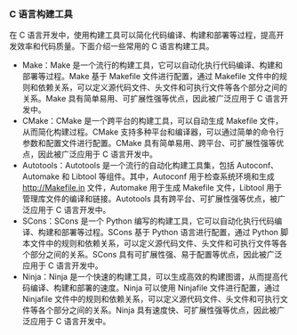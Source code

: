### C 语言构建工具

在 C 语言开发中，使用构建工具可以简化代码编译、构建和部署等过程，提高开发效率和代码质量。下面介绍一些常用的 C 语言构建工具。

- Make：Make 是一个流行的构建工具，它可以自动化执行代码编译、构建和部署等过程。Make 基于 Makefile 文件进行配置，通过 Makefile 文件中的规则和依赖关系，可以定义源代码文件、头文件和可执行文件等各个部分之间的关系。Make 具有简单易用、可扩展性强等优点，因此被广泛应用于 C 语言开发中。
- CMake：CMake 是一个跨平台的构建工具，可以自动生成 Makefile 文件，从而简化构建过程。CMake 支持多种平台和编译器，可以通过简单的命令行参数和配置文件进行配置。CMake 具有简单易用、跨平台、可扩展性强等优点，因此被广泛应用于 C 语言开发中。
- Autotools：Autotools 是一个流行的自动化构建工具集，包括 Autoconf、Automake 和 Libtool 等组件。其中，Autoconf 用于检查系统环境和生成 http://Makefile.in 文件，Automake 用于生成 Makefile 文件，Libtool 用于管理库文件的编译和链接。Autotools 具有跨平台、可扩展性强等优点，被广泛应用于 C 语言开发中。
- SCons：SCons 是一个 Python 编写的构建工具，它可以自动化执行代码编译、构建和部署等过程。SCons 基于 Python 语言进行配置，通过 Python 脚本文件中的规则和依赖关系，可以定义源代码文件、头文件和可执行文件等各个部分之间的关系。SCons 具有可扩展性强、易于配置等优点，因此被广泛应用于 C 语言开发中。
- Ninja：Ninja 是一个快速的构建工具，可以生成高效的构建图谱，从而提高代码编译、构建和部署的速度。Ninja 可以使用 Ninjafile 文件进行配置，通过 Ninjafile 文件中的规则和依赖关系，可以定义源代码文件、头文件和可执行文件等各个部分之间的关系。Ninja 具有速度快、可扩展性强等优点，因此被广泛应用于 C 语言开发中。
